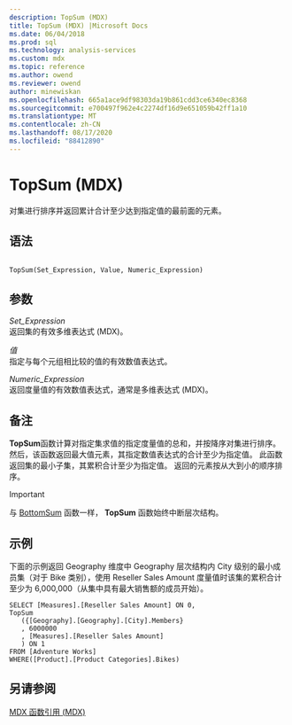 ```yaml
---
description: TopSum (MDX)
title: TopSum (MDX) |Microsoft Docs
ms.date: 06/04/2018
ms.prod: sql
ms.technology: analysis-services
ms.custom: mdx
ms.topic: reference
ms.author: owend
ms.reviewer: owend
author: minewiskan
ms.openlocfilehash: 665a1ace9df98303da19b861cdd3ce6340ec8368
ms.sourcegitcommit: e700497f962e4c2274df16d9e651059b42ff1a10
ms.translationtype: MT
ms.contentlocale: zh-CN
ms.lasthandoff: 08/17/2020
ms.locfileid: "88412890"
---
```

# <a name="topsum-mdx"></a>TopSum (MDX)


  对集进行排序并返回累计合计至少达到指定值的最前面的元素。  
  
## <a name="syntax"></a>语法  
  
```  
  
TopSum(Set_Expression, Value, Numeric_Expression)   
```  
  
## <a name="arguments"></a>参数  
 *Set_Expression*  
 返回集的有效多维表达式 (MDX)。  
  
 *值*  
 指定与每个元组相比较的值的有效数值表达式。  
  
 *Numeric_Expression*  
 返回度量值的有效数值表达式，通常是多维表达式 (MDX)。  
  
## <a name="remarks"></a>备注  
 **TopSum**函数计算对指定集求值的指定度量值的总和，并按降序对集进行排序。 然后，该函数返回最大值元素，其指定数值表达式的合计至少为指定值。 此函数返回集的最小子集，其累积合计至少为指定值。 返回的元素按从大到小的顺序排序。  
  
> [!IMPORTANT]  
>  与 [BottomSum](../mdx/bottomsum-mdx.md) 函数一样， **TopSum** 函数始终中断层次结构。  
  
## <a name="example"></a>示例  
 下面的示例返回 Geography 维度中 Geography 层次结构内 City 级别的最小成员集（对于 Bike 类别），使用 Reseller Sales Amount 度量值时该集的累积合计至少为 6,000,000（从集中具有最大销售额的成员开始）。  
  
```  
SELECT [Measures].[Reseller Sales Amount] ON 0,  
TopSum  
   ({[Geography].[Geography].[City].Members}  
   , 6000000  
   , [Measures].[Reseller Sales Amount]  
   ) ON 1  
FROM [Adventure Works]  
WHERE([Product].[Product Categories].Bikes)  
```  
  
## <a name="see-also"></a>另请参阅  
 [MDX 函数引用 (MDX)](../mdx/mdx-function-reference-mdx.md)  
  
  
